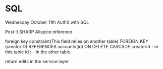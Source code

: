 # SQL

Wednesday October 11th Auth0 with SQL

Post It SHARP
Allspice reference

foreign key constraint(This field relies on another table)
  FOREIGN KEY (creatorID) REFERENCES accounts(id) ON DELETE CASCADE
    creatorId - in this table id : - in the other table
                          
return edits in the service layer